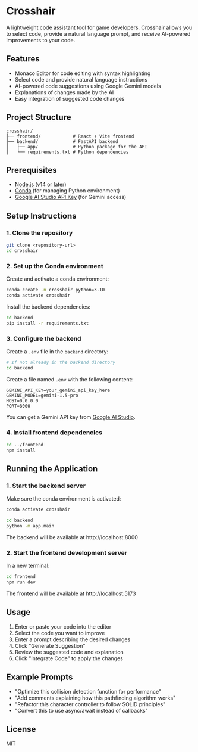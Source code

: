 # Crosshair

A lightweight code assistant tool for game developers. Crosshair allows you to select code, provide a natural language prompt, and receive AI-powered improvements to your code.

## Features

- Monaco Editor for code editing with syntax highlighting
- Select code and provide natural language instructions
- AI-powered code suggestions using Google Gemini models
- Explanations of changes made by the AI
- Easy integration of suggested code changes

## Project Structure

```
crosshair/
├── frontend/            # React + Vite frontend
├── backend/             # FastAPI backend
│   ├── app/             # Python package for the API
│   └── requirements.txt # Python dependencies
```

## Prerequisites

- [Node.js](https://nodejs.org/) (v14 or later)
- [Conda](https://docs.conda.io/en/latest/miniconda.html) (for managing Python environment)
- [Google AI Studio API Key](https://ai.google.dev/) (for Gemini access)

## Setup Instructions

### 1. Clone the repository

```bash
git clone <repository-url>
cd crosshair
```

### 2. Set up the Conda environment

Create and activate a conda environment:
```bash
conda create -n crosshair python=3.10
conda activate crosshair
```

Install the backend dependencies:
```bash
cd backend
pip install -r requirements.txt
```

### 3. Configure the backend

Create a `.env` file in the `backend` directory:

```bash
# If not already in the backend directory
cd backend
```

Create a file named `.env` with the following content:

```
GEMINI_API_KEY=your_gemini_api_key_here
GEMINI_MODEL=gemini-1.5-pro
HOST=0.0.0.0
PORT=8000
```

You can get a Gemini API key from [Google AI Studio](https://ai.google.dev/).

### 4. Install frontend dependencies

```bash
cd ../frontend
npm install
```

## Running the Application

### 1. Start the backend server

Make sure the conda environment is activated:
```bash
conda activate crosshair
```

```bash
cd backend
python -m app.main
```

The backend will be available at http://localhost:8000

### 2. Start the frontend development server

In a new terminal:

```bash
cd frontend
npm run dev
```

The frontend will be available at http://localhost:5173

## Usage

1. Enter or paste your code into the editor
2. Select the code you want to improve
3. Enter a prompt describing the desired changes
4. Click "Generate Suggestion"
5. Review the suggested code and explanation
6. Click "Integrate Code" to apply the changes

## Example Prompts

- "Optimize this collision detection function for performance"
- "Add comments explaining how this pathfinding algorithm works"
- "Refactor this character controller to follow SOLID principles"
- "Convert this to use async/await instead of callbacks"

## License

MIT 